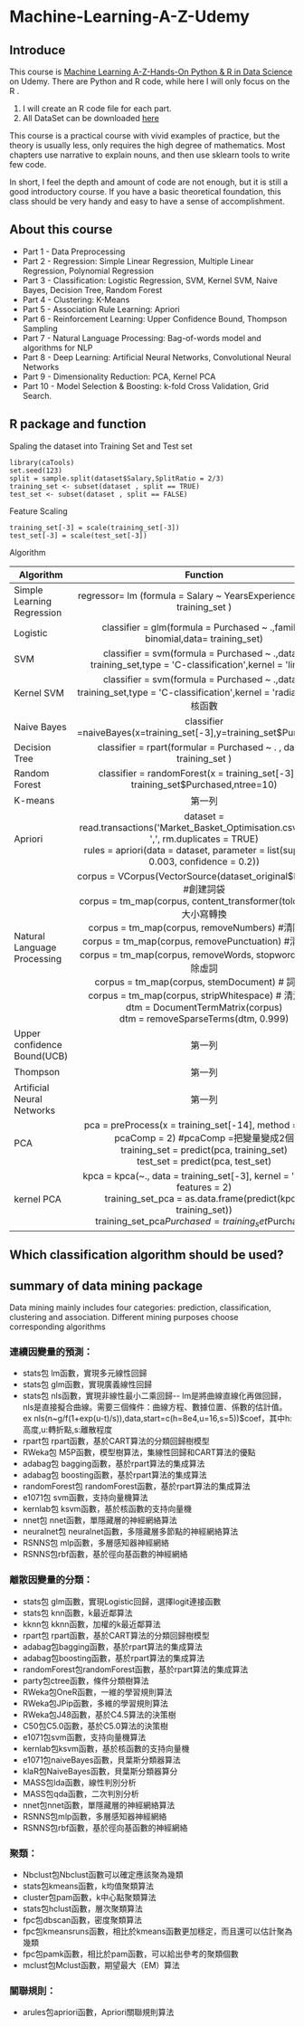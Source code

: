 # Machine-Learning-A-Z-Udemy

 ## Introduce

This course is [Machine Learning A-Z-Hands-On Python & R in Data Science](https://www.udemy.com/machinelearningchinese/) on Udemy. 
 There are Python and R code, while here I will only focus on the R .

1. I will create an R code file for each part. 
2. All DataSet can be downloaded [here](https://www.superdatascience.com/pages/%E4%B8%8B%E8%BD%BD%E6%95%B0%E6%8D%AE%E9%9B%86)

This course is a practical course with vivid examples of practice, but the theory is usually less, 
only requires the high degree of mathematics. 
Most chapters use narrative to explain nouns, and then use sklearn tools to write  few code. 
 

In short, I feel the depth and amount of code are not enough, but it is still a good introductory course. 
If you have a basic theoretical foundation, 
this class should be very handy and easy to have a sense of accomplishment.


## About this course
- Part 1 - Data Preprocessing
- Part 2 - Regression: Simple Linear Regression, Multiple Linear Regression, Polynomial Regression
- Part 3 - Classification: Logistic Regression, SVM, Kernel SVM, Naive Bayes, Decision Tree, Random Forest
- Part 4 - Clustering: K-Means
- Part 5 - Association Rule Learning: Apriori
- Part 6 - Reinforcement Learning: Upper Confidence Bound, Thompson Sampling
- Part 7 - Natural Language Processing: Bag-of-words model and algorithms for NLP
- Part 8 - Deep Learning: Artificial Neural Networks, Convolutional Neural Networks
- Part 9 - Dimensionality Reduction: PCA, Kernel PCA
- Part 10 - Model Selection & Boosting: k-fold Cross Validation, Grid Search.
 
## R package and function

Spaling the dataset into Training Set and Test set
```
library(caTools)	
set.seed(123) 
split = sample.split(dataset$Salary,SplitRatio = 2/3)	
training_set <- subset(dataset , split == TRUE)
test_set <- subset(dataset , split == FALSE)
```
Feature Scaling
```
training_set[-3] = scale(training_set[-3])
test_set[-3] = scale(test_set[-3])
```
Algorithm 

Algorithm     | Function     | Packages     
 -------- | :-----------:  | :-----------:  
Simple Learning Regression    |regressor= lm (formula = Salary ~ YearsExperience ,	data = training_set )     |     
Logistic    | classifier = glm(formula = Purchased ~ .,family= binomial,data= training_set)    |     
SVM    | classifier = svm(formula = Purchased ~ .,data = training_set,type = 'C-classification',kernel = 'linear')   | library(e1071)    | 3    |4       |5
Kernel SVM    | classifier = svm(formula = Purchased ~ .,data = training_set,type = 'C-classification',kernel = 'radial') #高斯核函數     | library(e1071)   | 3    |4       |5
Naive Bayes    | classifier =naiveBayes(x=training_set[-3],y=training_set$Purchased)     | library(e1071)    
Decision Tree    | classifier = rpart(formular = Purchased ~ . , data = training_set	)    | library(rpart)    
Random Forest    | classifier = randomForest(x = training_set[-3],y = training_set$Purchased,ntree=10)     | library(randomForest)   
K-means    | 第一列     | 第二列    
Apriori    | dataset = read.transactions('Market_Basket_Optimisation.csv', sep = ',', rm.duplicates = TRUE) <br> rules = apriori(data = dataset, parameter = list(support = 0.003, confidence = 0.2))   | library(arules)
Natural Language Processing    | corpus = VCorpus(VectorSource(dataset_original$Review)) #創建詞袋  <br> corpus = tm_map(corpus, content_transformer(tolower)) #大小寫轉換 <br> corpus = tm_map(corpus, removeNumbers) #清除數字  <br> corpus = tm_map(corpus, removePunctuation)  #清除標點 <br> corpus = tm_map(corpus, removeWords, stopwords()) #清除虛詞 <br> corpus = tm_map(corpus, stemDocument) # 詞根化 <br> corpus = tm_map(corpus, stripWhitespace) # 清洗空格 <br> dtm = DocumentTermMatrix(corpus) <br> dtm = removeSparseTerms(dtm, 0.999)| library(tm) <br> library(SnowballC) #清除英文虛詞    
Upper confidence Bound(UCB)   | 第一列     | 第二列 
Thompson   | 第一列     | 第二列 
Artificial Neural Networks   | 第一列     | 第二列    
PCA  | pca = preProcess(x = training_set[-14], method = 'pca', pcaComp = 2) #pcaComp =把變量變成2個 <br> training_set = predict(pca, training_set)  <br> test_set = predict(pca, test_set) | library(caret)   
kernel PCA  | kpca = kpca(~., data = training_set[-3], kernel = 'rbfdot', features = 2) <br>  training_set_pca = as.data.frame(predict(kpca, training_set)) <br> training_set_pca$Purchased = training_set$Purchased   | library(kernlab)   


## Which classification algorithm should be used?


## summary of data mining package
Data mining mainly includes four categories: prediction, classification, clustering and association. Different mining purposes choose corresponding algorithms
### 連續因變量的預測：

- stats包 lm函數，實現多元線性回歸
- stats包 glm函數，實現廣義線性回歸
- stats包 nls函數，實現非線性最小二乘回歸-- lm是將曲線直線化再做回歸，nls是直接擬合曲線。需要三個條件：曲線方程、數據位置、係數的估計值。
ex nls(n~g/f(1+exp(u-t)/s)),data,start=c(h=8e4,u=16,s=5))$coef，其中h:高度,u:轉折點,s:離散程度
- rpart包 rpart函數，基於CART算法的分類回歸樹模型
- RWeka包 M5P函數，模型樹算法，集線性回歸和CART算法的優點
- adabag包 bagging函數，基於rpart算法的集成算法
- adabag包 boosting函數，基於rpart算法的集成算法
- randomForest包 randomForest函數，基於rpart算法的集成算法
- e1071包 svm函數，支持向量機算法
- kernlab包 ksvm函數，基於核函數的支持向量機
- nnet包 nnet函數，單隱藏層的神經網絡算法
- neuralnet包 neuralnet函數，多隱藏層多節點的神經網絡算法
- RSNNS包 mlp函數，多層感知器神經網絡
- RSNNS包rbf函數，基於徑向基函數的神經網絡

### 離散因變量的分類：
- stats包 glm函數，實現Logistic回歸，選擇logit連接函數
- stats包 knn函數，k最近鄰算法
- kknn包 kknn函數，加權的k最近鄰算法
- rpart包 rpart函數，基於CART算法的分類回歸樹模型
- adabag包bagging函數，基於rpart算法的集成算法
- adabag包boosting函數，基於rpart算法的集成算法
- randomForest包randomForest函數，基於rpart算法的集成算法
- party包ctree函數，條件分類樹算法
- RWeka包OneR函數，一維的學習規則算法
- RWeka包JPip函數，多維的學習規則算法
- RWeka包J48函數，基於C4.5算法的決策樹
- C50包C5.0函數，基於C5.0算法的決策樹
- e1071包svm函數，支持向量機算法
- kernlab包ksvm函數，基於核函數的支持向量機
- e1071包naiveBayes函數，貝葉斯分類器算法
- klaR包NaiveBayes函數，貝葉斯分類器算分
- MASS包lda函數，線性判別分析
- MASS包qda函數，二次判別分析
- nnet包nnet函數，單隱藏層的神經網絡算法
- RSNNS包mlp函數，多層感知器神經網絡
- RSNNS包rbf函數，基於徑向基函數的神經網絡

### 聚類：
- Nbclust包Nbclust函數可以確定應該聚為幾類
- stats包kmeans函數，k均值聚類算法
- cluster包pam函數，k中心點聚類算法
- stats包hclust函數，層次聚類算法
- fpc包dbscan函數，密度聚類算法
- fpc包kmeansruns函數，相比於kmeans函數更加穩定，而且還可以估計聚為幾類
- fpc包pamk函數，相比於pam函數，可以給出參考的聚類個數
- mclust包Mclust函數，期望最大（EM）算法

### 關聯規則：
- arules包apriori函數，Apriori關聯規則算法
